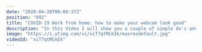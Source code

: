 ```yaml
---
date: "2020-04-20T08:08:37Z"
position: "092"
title: "COVID-19 Work from home: how to make your webcam look good"
description: "In this Video I will show you a couple of simple do's and don'ts to make your webcam look more professional. You don't need any technical knowledge at all to do the things I'm about to tell you.\n\nPerception of how professional you look is super important. During the COVID-19 pandemic everybody has to work from home. This generally involves using webcams to do meetings. \n\nMaybe you lost your job during the COVID-19 crisis and you need to do interviews via Skype, Zoom or Teams. Looking professional gets your foot in the door in a meeting with your boss or a job interview.\n\nTime stamps\n1:14 The most important thing for your webcam\n2:47 About settings\n4:27 Fun stuff\n\nFollow me here:\nWebsite: https://timbenniks.nl/\nTwitter: https://twitter.com/timbenniks\nGithub: https://github.com/timbenniks"
image: "https://i.ytimg.com/vi/xiT7qtMCmIk/maxresdefault.jpg"
videoId: "xiT7qtMCmIk"
---
```


